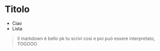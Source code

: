 # Titolo

- Ciao
- Lista

> Il markdown è bello pk tu scrivi così e poi può essere interpretato, TOGOOO